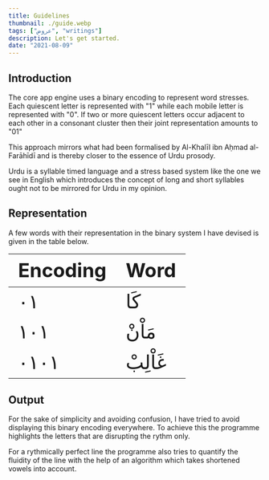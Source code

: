 ```yaml
---
title: Guidelines
thumbnail: ./guide.webp
tags: ["عروض", "writings"]
description: Let's get started.
date: "2021-08-09"
---
```


## Introduction

The core app engine uses a binary encoding to represent word stresses. Each quiescent letter is represented with "1"
while each mobile letter is represented with "0". If two or more quiescent letters occur adjacent to each other in a consonant cluster then their joint representation amounts to "01"

This approach mirrors what had been 
formalised by Al-Khalīl ibn Aḥmad al-Farāhīdī and is thereby closer to the essence of Urdu prosody. 

Urdu is a syllable timed language
and a stress based system like the one we see in English which introduces the concept of long and short syllables ought not to be mirrored for Urdu in my opinion. 

## Representation

A few words with their representation in the binary system I have devised is given in the table below.

<style>
td, th {
  font-size: 2.4rem
}
</style>
| Encoding         | Word   
|--------------|-----------|
| ۰۱ | کَا     | 
| ۱۰۱      | مَاْنْ  |
| ۰۱۰۱      | غَاْلِبْ

## Output

For the sake of simplicity and avoiding confusion, I have tried to avoid displaying this binary encoding everywhere. 
To achieve this the programme highlights the letters that are disrupting the rythm only. 

For a rythmically perfect line the programme also
tries to quantify the fluidity of the line with the help of an algorithm which takes shortened vowels into account.
